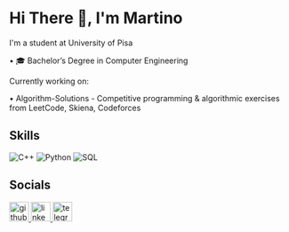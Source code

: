 # Hi There 👋, I'm Martino

I'm a student at University of Pisa

• 🎓 Bachelor’s Degree in Computer Engineering

Currently working on:

• Algorithm-Solutions - Competitive programming & algorithmic exercises from LeetCode, Skiena, Codeforces

## Skills

![C++](https://en.wikipedia.org/wiki/C%2B%2B#/media/File:ISO_C++_Logo.svg)
![Python](https://raw.githubusercontent.com/danielcranney/readme-generator/main/public/icons/skills/python-colored.svg)
![SQL](https://toppng.com/uploads/preview/mysql-logo-png-image-11660514413jvwkcjh4av.png)


## Socials

<a href="https://github.com/martinolai" target="_blank">
  <img src="https://img.shields.io/static/v1?message=Github&logo=github&label=&color=1C1C1C&logoColor=white&labelColor=&style=for-the-badge" height="35" alt="github logo"  />
</a>
<a href="https://linkedin.com/in/martino-lai/" target="_blank">
  <img src="https://img.shields.io/static/v1?message=LinkedIn&logo=linkedin&label=&color=0077B5&logoColor=white&labelColor=&style=for-the-badge" height="35" alt="linkedin logo"  />
</a>
<a href="https://telegram.me/SmartMarty" target="_blank">
  <img src="[https://img.shields.io/static/v1?message=LinkedIn&logo=linkedin&label=&color=0077B5&logoColor=white&labelColor=&style=for-the-badge](https://camo.githubusercontent.com/d3e445496a7d9bfe28c77a58b057240a8827d9d5f356be9092681a46375f6491/68747470733a2f2f75706c6f61642e77696b696d656469612e6f72672f77696b6970656469612f636f6d6d6f6e732f7468756d622f382f38322f54656c656772616d5f6c6f676f2e7376672f3130323470782d54656c656772616d5f6c6f676f2e7376672e706e67)" height="35" alt="telegram logo"  />
</a>

